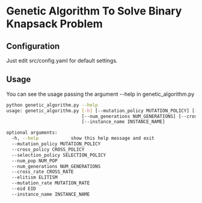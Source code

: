 # Genetic Algorithm To Solve Binary Knapsack Problem

## Configuration

Just edit src/config.yaml for default settings.

## Usage

You can see the usage passing the argument --help in genetic_algorithm.py
```sh
python genetic_algorithm.py --help
usage: genetic_algorithm.py [-h] [--mutation_policy MUTATION_POLICY] [--cross_policy CROSS_POLICY] [--selection_policy SELECTION_POLICY] [--num_pop NUM_POP]
                            [--num_generations NUM_GENERATIONS] [--cross_rate CROSS_RATE] [--elitism ELITISM] [--mutation_rate MUTATION_RATE] [--eid EID]
                            [--instance_name INSTANCE_NAME]

optional arguments:
  -h, --help            show this help message and exit
  --mutation_policy MUTATION_POLICY
  --cross_policy CROSS_POLICY
  --selection_policy SELECTION_POLICY
  --num_pop NUM_POP
  --num_generations NUM_GENERATIONS
  --cross_rate CROSS_RATE
  --elitism ELITISM
  --mutation_rate MUTATION_RATE
  --eid EID
  --instance_name INSTANCE_NAME
```
